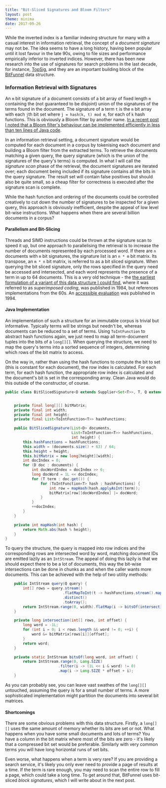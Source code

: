 ```yaml
---
title: "Bit-Sliced Signatures and Bloom Filters"
layout: post
theme: minima
date: 2017-09-26
---
```


While the inverted index is a familiar indexing structure for many with a casual interest in information retrieval, the concept of a <em>document signature</em> may not be. The idea seems to have a long history, having been popular until it lost favour in the late 90s, owing to file sizes and performance empirically inferior to inverted indices. However, there has been new research into the use of signatures for search problems in the last decade, for instance, <a href="https://arxiv.org/pdf/1204.5373.pdf" target="_blank">TopSig</a>, and they are an important building block of the <a href="https://danluu.com/bitfunnel-sigir.pdf" target="_blank">BitFunnel</a> data structure. 

<h3>Information Retrieval with Signatures</h3>

An `m` bit signature of a document consists of a bit array of fixed length `m` containing the (not guaranteed to be disjoint) union of the signatures of the terms found in the document. The signature of a term `t` is the `m` bit array with each `j`th bit set where `j = hash(k, t) mod m`, for each of `k` hash functions. This is obviously a Bloom filter by another name. <a href="https://richardstartin.github.io/posts/building-a-bloom-filter-from-scratch/" target="_blank">In a recent post I noted that a Bloom filter's behaviour can be implemented efficiently in less than ten lines of Java code</a>.

In an information retrieval setting, a document signature would be computed for each document in a corpus by tokenising each document and building a Bloom filter from the extracted terms. To retrieve the documents matching a given query, the query signature (which is the union of the signatures of the query's terms) is computed. In what I will call the <em>signature scan</em> phase of the retrieval, the document signatures are iterated over; each document being included if its signature contains all the bits in the query signature. The result set will contain false positives but should also be quite small, so a cheap filter for correctness is executed after the signature scan is complete. 

While the hash function and ordering of the documents could be controlled creatively to cut down the number of signatures to be inspected for a given query, this approach is obviously inefficient, despite the appeal of low level bit-wise instructions. What happens when there are several billion documents in a corpus?

#### Parallelism and Bit-Slicing

Threads and SIMD instructions could be thrown at the signature scan to speed it up, but one approach to parallelising the retrieval is to increase the number of documents represented by each processed word. If there are `n` documents with `m` bit signatures, the signature list is an `n * m` bit matrix. Its transpose, an `m * n` bit matrix, is referred to as a bit sliced signature. When querying the bit sliced signature, only the rows specified in the query need be accessed and intersected, and each word represents the presence of a term in up to 64 documents. This is a very old technique - the <a href="https://www.researchgate.net/publication/220515739_Signature_Files_An_Access_Method_for_Documents_and_Its_Analytical_Performance_Evaluation" target="_blank">the earliest formulation of a variant of this data structure I could find</a>, where it was referred to as _superimposed coding_, was published in 1984, but references implementations from the 60s. An <a href="http://www.cs.cmu.edu/~christos/PUBLICATIONS.OLDER/edbt94.pdf" target="_blank">accessible evaluation</a> was published in 1994. 

#### Java Implementation

An implementation of such a structure for an immutable corpus is trivial but informative. Typically terms will be strings but needn't be, whereas documents can be reduced to a set of terms. Using `ToIntFunction` to abstract hash functions again, we just need to map all term-document tuples into the bits of a `long[][]`. When querying the structure, we need to map the query's terms into a sorted sequence of integers, determining which rows of the bit matrix to access.

On the way in, rather than using the hash functions to compute the bit to set (this is constant for each document), the row index is calculated. For each term, for each hash function, the appropriate row index is calculated and the document's bit is set in the corresponding array. Clean Java would do this outside of the constructor, of course.

```java
public class BitSlicedSignature<D extends Supplier<Set<T>>, T, Q extends Set<T>> {


    private final long[][] bitMatrix;
    private final int width;
    private final int height;
    private final List<ToIntFunction<T>> hashFunctions;

    public BitSlicedSignature(List<D> documents,
                              List<ToIntFunction<T>> hashFunctions,
                              int height) {
        this.hashFunctions = hashFunctions;
        this.width = (documents.size() + 63) / 64;
        this.height = height;
        this.bitMatrix = new long[height][width];
        int docIndex = 0;
        for (D doc : documents) {
            int docWordIndex = docIndex >> 6;
            long docWord = 1L << docIndex;
            for (T term : doc.get()) {
                for (ToIntFunction<T> hash : hashFunctions) {
                    int row = mapHash(hash.applyAsInt(term));
                    bitMatrix[row][docWordIndex] |= docWord;
                }
            }
            ++docIndex;
        }
    }

    private int mapHash(int hash) {
        return Math.abs(hash % height);
    }
}
```

To query the structure, the query is mapped into row indices and the corresponding rows are intersected word by word, matching document IDs are emitted lazily as an `IntStream`. The appeal of doing this lazily is that we should expect there to be a lot of documents, this way the bit-wise intersections can be done in chunks as and when the caller wants more documents. This can be achieved with the help of two utility methods:

```java
    public IntStream query(Q query) {
        int[] rows = query.stream()
                          .flatMapToInt(t -> hashFunctions.stream().mapToInt(h -> mapHash(h.applyAsInt(t))))
                          .distinct()
                          .toArray();
        return IntStream.range(0, width).flatMap(i -> bitsOf(intersection(rows, i), i));
    }

    private long intersection(int[] rows, int offset) {
        long word = -1L;
        for (int i = 0; i < rows.length && word != 0; ++i) {
            word &= bitMatrix[rows[i]][offset];
        }
        return word;
    }

    private static IntStream bitsOf(long word, int offset) {
        return IntStream.range(0, Long.SIZE)
                        .filter(i -> (1L << i & word) != 0)
                        .map(i -> Long.SIZE * offset + i);
    }
```

As you can probably see, you can leave vast swathes of the `long[][]` untouched, assuming the query is for a small number of terms. A more sophisticated implementation might partition the documents into several bit matrices.

#### Shortcomings

There are some obvious problems with this data structure. Firstly, a `long[][]` uses the same amount of memory whether its bits are set or not. What happens when you have some small documents and lots of terms? You have a column in the bit matrix where most of the bits are zero - it's likely that a compressed bit set would be preferable. Similarly with very common terms you will have long horizontal runs of set bits.

Even worse, what happens when a term is very rare? If you are providing a search service, it's likely you only ever need to provide a page of results at a time. If the term is rare enough, you may need to scan the entire row to fill a page, which could take a long time. To get around that, BitFunnel uses bit-sliced _block signatures_, which I will write about in the next post.
